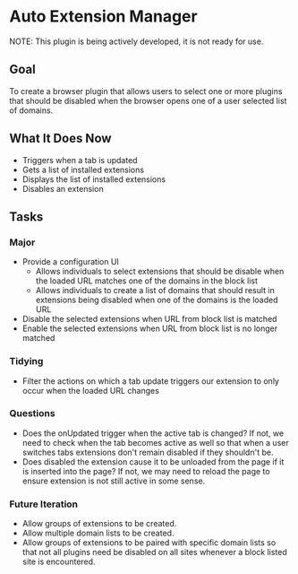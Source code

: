 # Auto Extension Manager

NOTE: This plugin is being actively developed, it is not ready for use.

## Goal

To create a browser plugin that allows users to select one or more plugins that should be disabled when the browser opens one of a user selected list of domains.

## What It Does Now
- Triggers when a tab is updated
- Gets a list of installed extensions
- Displays the list of installed extensions
- Disables an extension

## Tasks

### Major
- Provide a configuration UI
    - Allows individuals to select extensions that should be disable when the loaded URL matches one of the domains in the block list
    - Allows individuals to create a list of domains that should result in extensions being disabled when one of the domains is the loaded URL
- Disable the selected extensions when URL from block list is matched
- Enable the selected extensions when URL from block list is no longer matched

### Tidying
- Filter the actions on which a tab update triggers our extension to only occur when the loaded URL changes

### Questions
- Does the onUpdated trigger when the active tab is changed? If not, we need to check when the tab becomes active as well so that when a user switches tabs extensions don't remain disabled if they shouldn't be.
- Does disabled the extension cause it to be unloaded from the page if it is inserted into the page? If not, we may need to reload the page to ensure extension is not still active in some sense.

### Future Iteration
- Allow groups of extensions to be created.
- Allow multiple domain lists to be created.
- Allow groups of extensions to be paired with specific domain lists so that not all plugins need be disabled on all sites whenever a block listed site is encountered.